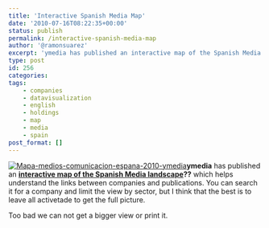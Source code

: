 ```yaml
---
title: 'Interactive Spanish Media Map'
date: '2010-07-16T08:22:35+00:00'
status: publish
permalink: /interactive-spanish-media-map
author: '@ramonsuarez'
excerpt: 'ymedia has published an interactive map of the Spanish Media landscape which helps understand the links between companies and publications. You can search it for a company and limit the view by sector, but I think that the best is to leave all act...'
type: post
id: 256
categories:
tags:
    - companies
    - datavisualization
    - english
    - holdings
    - map
    - media
    - spain
post_format: []
---
```

[](http://www.ymedia.es/mapa_de_medios.php#)

[![Mapa-medios-comunicacion-espana-2010-ymedia](http://getfile2.posterous.com/getfile/files.posterous.com/temp-2010-07-16/EopHGndCJscskeyiAelbEGuxJksBqxrhFkCjrFdgCkxgkbzmqcIjEfAglrth/mapa-medios-comunicacion-espana-2010-ymedia.png.scaled500.png)](http://getfile8.posterous.com/getfile/files.posterous.com/temp-2010-07-16/EopHGndCJscskeyiAelbEGuxJksBqxrhFkCjrFdgCkxgkbzmqcIjEfAglrth/mapa-medios-comunicacion-espana-2010-ymedia.png.scaled1000.png)**ymedia** has published an **[interactive map of the Spanish Media landscape](http://www.ymedia.es/mapa_de_medios.php# "Interactive map of the Spanish Media by ymedia")??** which helps understand the links between companies and publications. You can search it for a company and limit the view by sector, but I think that the best is to leave all activetade to get the full picture.

Too bad we can not get a bigger view or print it.